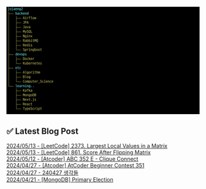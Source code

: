 ![image](./image/231205.png)

## ✅ Latest Blog Post

[2024/05/13 - [LeetCode] 2373. Largest Local Values in a Matrix](http://blog.naver.com/ds4ouj/223446028075?fromRss=true&trackingCode=rss) <br/>
[2024/05/13 - [LeetCode] 861. Score After Flipping Matrix](http://blog.naver.com/ds4ouj/223445752496?fromRss=true&trackingCode=rss) <br/>
[2024/05/12 - [Atcoder] ABC 352 E - Clique Connect](http://blog.naver.com/ds4ouj/223444238687?fromRss=true&trackingCode=rss) <br/>
[2024/04/27 - [Atcoder] AtCoder Beginner Contest 351](http://blog.naver.com/ds4ouj/223429268414?fromRss=true&trackingCode=rss) <br/>
[2024/04/27 - 240427 생각들](http://blog.naver.com/ds4ouj/223429114358?fromRss=true&trackingCode=rss) <br/>
[2024/04/21 - [MongoDB] Primary Election](http://blog.naver.com/ds4ouj/223422376160?fromRss=true&trackingCode=rss) <br/>

